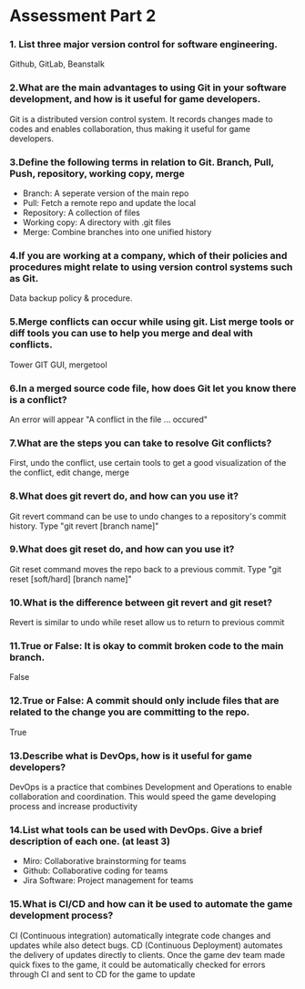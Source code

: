 # Assessment Part 2

### 1. List three major version control for software engineering.
Github, GitLab, Beanstalk
### 2.What are the main advantages to using Git in your software development, and how is it useful for game developers.
Git is a distributed version control system. It records changes made to codes and enables collaboration, thus making it useful for game developers.
### 3.Define the following terms in relation to Git. Branch, Pull, Push, repository, working copy, merge
* Branch: A seperate version of the main repo
* Pull: Fetch a remote repo and update the local
* Repository: A collection of files
* Working copy: A directory with .git files
* Merge: Combine branches into one unified history
### 4.If you are working at a company, which of their policies and procedures might relate to using version control systems such as Git.
Data backup policy & procedure.
### 5.Merge conflicts can occur while using git. List merge tools or diff tools you can use to help you merge and deal with conflicts.
Tower GIT GUI, mergetool
### 6.In a merged source code file, how does Git let you know there is a conflict?
An error will appear "A conflict in the file ... occured"
### 7.What are the steps you can take to resolve Git conflicts?
First, undo the conflict, use certain tools to get a good visualization of the the conflict, edit change, merge
### 8.What does git revert do, and how can you use it?
Git revert command can be use to undo changes to a repository's commit history. Type "git revert [branch name]"
### 9.What does git reset do, and how can you use it? 
Git reset command moves the repo back to a previous commit. Type "git reset [soft/hard] [branch name]"
### 10.What is the difference between git revert and git reset?
Revert is similar to undo while reset allow us to return to previous commit
### 11.True or False: It is okay to commit broken code to the main branch. 
False
### 12.True or False: A commit should only include files that are related to the change you are committing to the repo.
True
### 13.Describe what is DevOps, how is it useful for game developers?
DevOps is a practice that combines Development and Operations to enable collaboration and coordination. This would speed the game developing process and increase productivity
### 14.List what tools can be used with DevOps. Give a brief description of each one. (at least 3)
* Miro: Collaborative brainstorming for teams
* Github: Collaborative coding for teams
* Jira Software: Project management for teams
### 15.What is CI/CD and how can it be used to automate the game development process?
CI (Continuous integration) automatically integrate code changes and updates while also detect bugs. 
CD (Continuous Deployment) automates the delivery of updates directly to clients. Once the game dev team
made quick fixes to the game, it could be automatically checked for errors through CI and sent to CD for
the game to update
